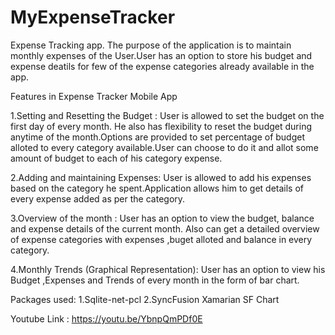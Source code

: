 # MyExpenseTracker


Expense Tracking app.
The purpose of the application is to maintain monthly expenses of the User.User has an option to store his budget and 
expense deatils for few of the expense categories already available in the app.

Features in Expense Tracker Mobile App

1.Setting and Resetting the Budget : User is allowed to set the budget on the first day of  every month.
He also has flexibility to reset the budget during anytime of the month.Options are provided to set percentage 
of budget alloted to every category available.User can choose to do it and allot some amount of budget to each of his category
expense.

2.Adding and maintaining Expenses: User is allowed to add his expenses based on the category he spent.Application allows 
him to get details of every expense added as per the category.

3.Overview of the month : User has an option to view the budget, balance and expense details of the current month.
Also can get a detailed overview of expense categories with expenses ,buget alloted and balance in every category.

4.Monthly Trends (Graphical Representation): User has an option to view his Budget ,Expenses and Trends of every month 
 in the form of bar chart.
 
 Packages used:
 1.Sqlite-net-pcl
 2.SyncFusion Xamarian SF Chart

Youtube Link : https://youtu.be/YbnpQmPDf0E
